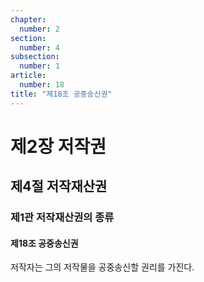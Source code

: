 ```yaml
---
chapter:
  number: 2
section:
  number: 4
subsection:
  number: 1
article:
  number: 18
title: "제18조 공중송신권"
---
```


# 제2장 저작권

## 제4절 저작재산권

### 제1관 저작재산권의 종류

#### 제18조 공중송신권

저작자는 그의 저작물을 공중송신할 권리를 가진다.
